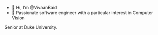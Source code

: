 - 👋 Hi, I’m @VivaanBaid
- 👀 Passionate software engineer with a particular interest in Computer Vision

Senior at Duke University.

<!---
VivaanBaid/VivaanBaid is a ✨ special ✨ repository because its `README.md` (this file) appears on your GitHub profile.
You can click the Preview link to take a look at your changes.
--->
